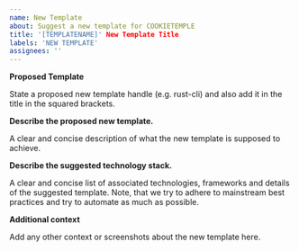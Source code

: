 ```yaml
---
name: New Template
about: Suggest a new template for COOKIETEMPLE
title: '[TEMPLATENAME]' New Template Title
labels: 'NEW TEMPLATE'
assignees: ''
---
```


**Proposed Template**

State a proposed new template handle (e.g. rust-cli) and also add it in the title in the squared brackets.

**Describe the proposed new template.**

A clear and concise description of what the new template is supposed to achieve.

**Describe the suggested technology stack.**

A clear and concise list of associated technologies, frameworks and details of the suggested template.
Note, that we try to adhere to mainstream best practices and try to automate as much as possible.

**Additional context**

Add any other context or screenshots about the new template here.
